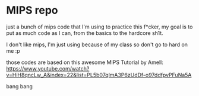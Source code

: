 # MIPS repo
just a bunch of mips code that I'm using to practice this f*cker, my goal is to put as much code as I can, from the basics to the hardcore sh1t.

I don't like mips, I'm just using because of my class so don't go to hard on me :p

those codes are based on this awesome MIPS Tutorial by Amell:
https://www.youtube.com/watch?v=HiH8qncLw_A&index=22&list=PL5b07qlmA3P6zUdDf-o97ddfpvPFuNa5A

bang bang
